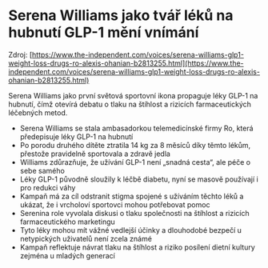 # Serena Williams jako tvář léků na hubnutí GLP-1 mění vnímání

Zdroj: [https://www.the-independent.com/voices/serena-williams-glp1-weight-loss-drugs-ro-alexis-ohanian-b2813255.html](https://www.the-independent.com/voices/serena-williams-glp1-weight-loss-drugs-ro-alexis-ohanian-b2813255.html)

Serena Williams jako první světová sportovní ikona propaguje léky GLP-1 na hubnutí, čímž otevírá debatu o tlaku na štíhlost a rizicích farmaceutických léčebných metod.

- Serena Williams se stala ambasadorkou telemedicínské firmy Ro, která předepisuje léky GLP-1 na hubnutí
- Po porodu druhého dítěte ztratila 14 kg za 8 měsíců díky těmto lékům, přestože pravidelně sportovala a zdravě jedla
- Williams zdůrazňuje, že užívání GLP-1 není „snadná cesta“, ale péče o sebe samého
- Léky GLP-1 původně sloužily k léčbě diabetu, nyní se masově používají i pro redukci váhy
- Kampaň má za cíl odstranit stigma spojené s užíváním těchto léků a ukázat, že i vrcholoví sportovci mohou potřebovat pomoc
- Serenina role vyvolala diskusi o tlaku společnosti na štíhlost a rizicích farmaceutického marketingu
- Tyto léky mohou mít vážné vedlejší účinky a dlouhodobé bezpečí u netypických uživatelů není zcela známé
- Kampaň reflektuje návrat tlaku na štíhlost a riziko posílení dietní kultury zejména u mladých generací
